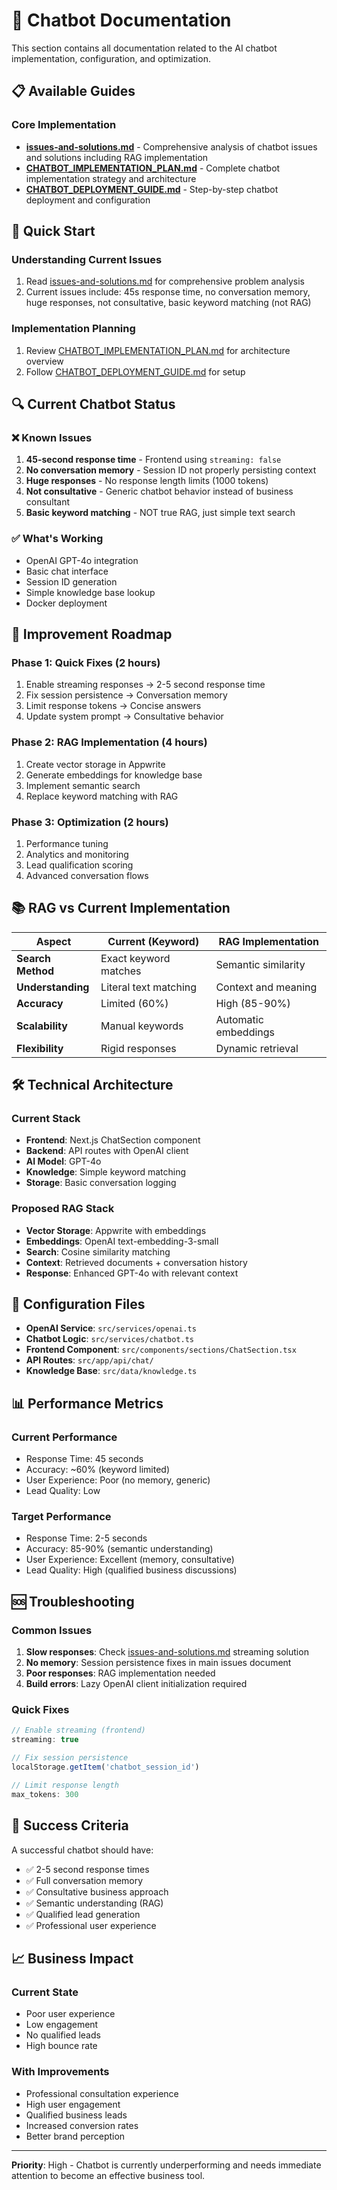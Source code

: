 # 🤖 Chatbot Documentation

This section contains all documentation related to the AI chatbot implementation, configuration, and optimization.

## 📋 **Available Guides**

### **Core Implementation**
- **[issues-and-solutions.md](./issues-and-solutions.md)** - Comprehensive analysis of chatbot issues and solutions including RAG implementation
- **[CHATBOT_IMPLEMENTATION_PLAN.md](./CHATBOT_IMPLEMENTATION_PLAN.md)** - Complete chatbot implementation strategy and architecture
- **[CHATBOT_DEPLOYMENT_GUIDE.md](./CHATBOT_DEPLOYMENT_GUIDE.md)** - Step-by-step chatbot deployment and configuration

## 🎯 **Quick Start**

### **Understanding Current Issues**
1. Read [issues-and-solutions.md](./issues-and-solutions.md) for comprehensive problem analysis
2. Current issues include: 45s response time, no conversation memory, huge responses, not consultative, basic keyword matching (not RAG)

### **Implementation Planning**
1. Review [CHATBOT_IMPLEMENTATION_PLAN.md](./CHATBOT_IMPLEMENTATION_PLAN.md) for architecture overview
2. Follow [CHATBOT_DEPLOYMENT_GUIDE.md](./CHATBOT_DEPLOYMENT_GUIDE.md) for setup

## 🔍 **Current Chatbot Status**

### **❌ Known Issues**
1. **45-second response time** - Frontend using `streaming: false`
2. **No conversation memory** - Session ID not properly persisting context
3. **Huge responses** - No response length limits (1000 tokens)
4. **Not consultative** - Generic chatbot behavior instead of business consultant
5. **Basic keyword matching** - NOT true RAG, just simple text search

### **✅ What's Working**
- OpenAI GPT-4o integration
- Basic chat interface
- Session ID generation
- Simple knowledge base lookup
- Docker deployment

## 🚀 **Improvement Roadmap**

### **Phase 1: Quick Fixes (2 hours)**
1. Enable streaming responses → 2-5 second response time
2. Fix session persistence → Conversation memory
3. Limit response tokens → Concise answers
4. Update system prompt → Consultative behavior

### **Phase 2: RAG Implementation (4 hours)**
1. Create vector storage in Appwrite
2. Generate embeddings for knowledge base
3. Implement semantic search
4. Replace keyword matching with RAG

### **Phase 3: Optimization (2 hours)**
1. Performance tuning
2. Analytics and monitoring
3. Lead qualification scoring
4. Advanced conversation flows

## 📚 **RAG vs Current Implementation**

| Aspect | Current (Keyword) | RAG Implementation |
|--------|-------------------|-------------------|
| **Search Method** | Exact keyword matches | Semantic similarity |
| **Understanding** | Literal text matching | Context and meaning |
| **Accuracy** | Limited (60%) | High (85-90%) |
| **Scalability** | Manual keywords | Automatic embeddings |
| **Flexibility** | Rigid responses | Dynamic retrieval |

## 🛠️ **Technical Architecture**

### **Current Stack**
- **Frontend**: Next.js ChatSection component
- **Backend**: API routes with OpenAI client
- **AI Model**: GPT-4o
- **Knowledge**: Simple keyword matching
- **Storage**: Basic conversation logging

### **Proposed RAG Stack**
- **Vector Storage**: Appwrite with embeddings
- **Embeddings**: OpenAI text-embedding-3-small
- **Search**: Cosine similarity matching
- **Context**: Retrieved documents + conversation history
- **Response**: Enhanced GPT-4o with relevant context

## 🔧 **Configuration Files**

- **OpenAI Service**: `src/services/openai.ts`
- **Chatbot Logic**: `src/services/chatbot.ts`
- **Frontend Component**: `src/components/sections/ChatSection.tsx`
- **API Routes**: `src/app/api/chat/`
- **Knowledge Base**: `src/data/knowledge.ts`

## 📊 **Performance Metrics**

### **Current Performance**
- Response Time: 45 seconds
- Accuracy: ~60% (keyword limited)
- User Experience: Poor (no memory, generic)
- Lead Quality: Low

### **Target Performance**
- Response Time: 2-5 seconds
- Accuracy: 85-90% (semantic understanding)
- User Experience: Excellent (memory, consultative)
- Lead Quality: High (qualified business discussions)

## 🆘 **Troubleshooting**

### **Common Issues**
1. **Slow responses**: Check [issues-and-solutions.md](./issues-and-solutions.md) streaming solution
2. **No memory**: Session persistence fixes in main issues document
3. **Poor responses**: RAG implementation needed
4. **Build errors**: Lazy OpenAI client initialization required

### **Quick Fixes**
```typescript
// Enable streaming (frontend)
streaming: true

// Fix session persistence
localStorage.getItem('chatbot_session_id')

// Limit response length
max_tokens: 300
```

## 🎯 **Success Criteria**

A successful chatbot should have:
- ✅ 2-5 second response times
- ✅ Full conversation memory
- ✅ Consultative business approach
- ✅ Semantic understanding (RAG)
- ✅ Qualified lead generation
- ✅ Professional user experience

## 📈 **Business Impact**

### **Current State**
- Poor user experience
- Low engagement
- No qualified leads
- High bounce rate

### **With Improvements**
- Professional consultation experience
- High user engagement
- Qualified business leads
- Increased conversion rates
- Better brand perception

---

**Priority**: High - Chatbot is currently underperforming and needs immediate attention to become an effective business tool. 